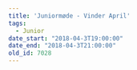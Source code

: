 ```yaml
---
title: 'Juniormøde - Vinder April'
tags:
  - Junior
date_start: "2018-04-3T19:00:00"
date_end: "2018-04-3T21:00:00"
old_id: 7028
---
```

